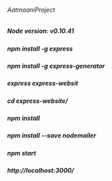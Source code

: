 ###### AatmaaniProject
##### Node version: v0.10.41
##### npm install -g express
##### npm install -g express-generator
##### express express-websit
##### cd express-website/
##### npm install
##### npm install --save nodemailer
##### npm start
##### http://localhost:3000/


